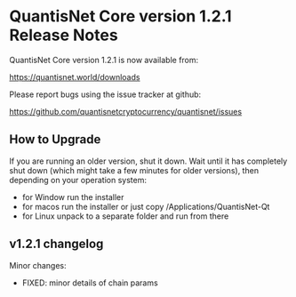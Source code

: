 QuantisNet Core version 1.2.1 Release Notes
=======================================


QuantisNet Core version 1.2.1 is now available from:

  https://quantisnet.world/downloads

Please report bugs using the issue tracker at github:

  https://github.com/quantisnetcryptocurrency/quantisnet/issues


How to Upgrade
--------------

If you are running an older version, shut it down. Wait until it has completely
shut down (which might take a few minutes for older versions), then depending on
your operation system:

* for Window run the installer
* for macos run the installer or just copy /Applications/QuantisNet-Qt
* for Linux unpack to a separate folder and run from there


v1.2.1 changelog
----------------

Minor changes:

- FIXED: minor details of chain params
